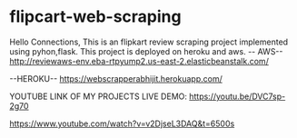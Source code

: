 # flipcart-web-scraping
Hello Connections, This is an flipkart review scraping project implemented using pyhon,flask.
This project is deployed on heroku and aws.
--  AWS--
http://reviewaws-env.eba-rtpyump2.us-east-2.elasticbeanstalk.com/  

--HEROKU--
https://webscrapperabhijit.herokuapp.com/                                 








YOUTUBE LINK OF MY PROJECTS  LIVE DEMO:  https://youtu.be/DVC7sp-2g70

















https://www.youtube.com/watch?v=v2DjseL3DAQ&t=6500s
